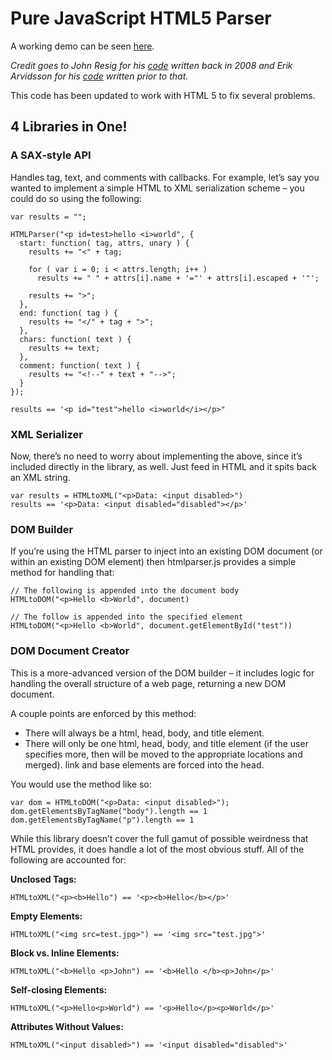 # Pure JavaScript HTML5 Parser #


A working demo can be seen [here](http://htmlpreview.github.io/?https://github.com/blowsie/Pure-JavaScript-HTML-Parser/blob/master/demo.html).

_Credit goes to John Resig for his [code](http://ejohn.org/blog/pure-javascript-html-parser/) written back in 2008 and Erik Arvidsson for his [code](http://erik.eae.net/simplehtmlparser/simplehtmlparser.js) written prior to that._

This code has been updated to work with HTML 5 to fix several problems.




## 4 Libraries in One! ##

### A SAX-style API ###

Handles tag, text, and comments with callbacks. For example, let’s say you wanted to implement a simple HTML to XML serialization scheme – you could do so using the following:

    var results = "";
 
    HTMLParser("<p id=test>hello <i>world", {
      start: function( tag, attrs, unary ) {
        results += "<" + tag;
     
        for ( var i = 0; i < attrs.length; i++ )
          results += " " + attrs[i].name + '="' + attrs[i].escaped + '"';
     
        results += ">";
      },
      end: function( tag ) {
        results += "</" + tag + ">";
      },
      chars: function( text ) {
        results += text;
      },
      comment: function( text ) {
        results += "<!--" + text + "-->";
      }
    });
 
    results == '<p id="test">hello <i>world</i></p>"

### XML Serializer ###

Now, there’s no need to worry about implementing the above, since it’s included directly in the library, as well. Just feed in HTML and it spits back an XML string.

    var results = HTMLtoXML("<p>Data: <input disabled>")
    results == '<p>Data: <input disabled="disabled"></p>'


### DOM Builder ###

If you’re using the HTML parser to inject into an existing DOM document (or within an existing DOM element) then htmlparser.js provides a simple method for handling that:

    // The following is appended into the document body
    HTMLtoDOM("<p>Hello <b>World", document)
     
    // The follow is appended into the specified element
    HTMLtoDOM("<p>Hello <b>World", document.getElementById("test"))


### DOM Document Creator ###

This is a more-advanced version of the DOM builder – it includes logic for handling the overall structure of a web page, returning a new DOM document.

A couple points are enforced by this method:

 - There will always be a html, head, body, and title element.
 - There will only be one html, head, body, and title element (if the user specifies more, then will be moved to the appropriate locations and merged).
link and base elements are forced into the head.

You would use the method like so:

    var dom = HTMLtoDOM("<p>Data: <input disabled>");
    dom.getElementsByTagName("body").length == 1
    dom.getElementsByTagName("p").length == 1


While this library doesn’t cover the full gamut of possible weirdness that HTML provides, it does handle a lot of the most obvious stuff. All of the following are accounted for:

**Unclosed Tags:**

    HTMLtoXML("<p><b>Hello") == '<p><b>Hello</b></p>'
**Empty Elements:**

    HTMLtoXML("<img src=test.jpg>") == '<img src="test.jpg">'

**Block vs. Inline Elements:**

    HTMLtoXML("<b>Hello <p>John") == '<b>Hello </b><p>John</p>'
**Self-closing Elements:**

    HTMLtoXML("<p>Hello<p>World") == '<p>Hello</p><p>World</p>'
**Attributes Without Values:**

    HTMLtoXML("<input disabled>") == '<input disabled="disabled">'
